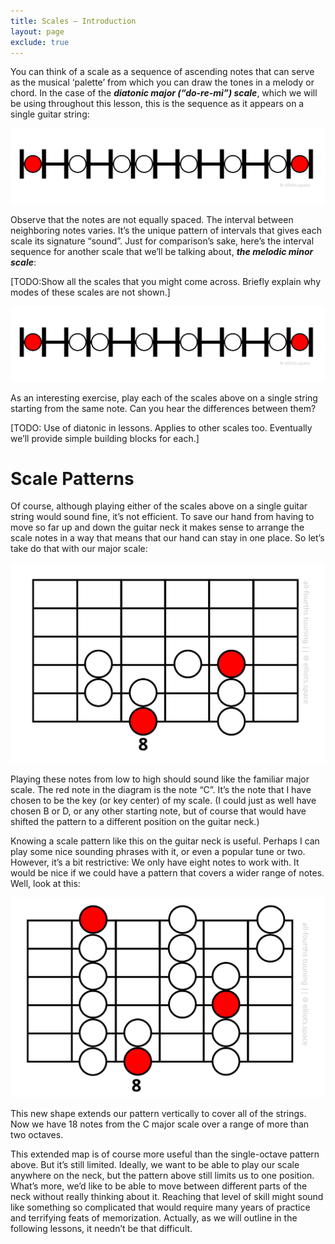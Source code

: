 ```yaml
---
title: Scales – Introduction
layout: page
exclude: true
---
```

You can think of a scale as a sequence of ascending notes that can serve as the musical ‘palette’ from which you can draw the tones in a melody or chord. In the case of the ***diatonic major (“do-re-mi”) scale***, which we will be using throughout this lesson, this is the sequence as it appears on a single guitar string:

<img src="images/scale_diatonic.svg"/>

Observe that the notes are not equally spaced. The interval between neighboring notes varies. It’s the unique pattern of intervals that gives each scale its signature “sound”. Just for comparison’s sake, here’s the interval sequence for another scale that we’ll be talking about, ***the melodic minor scale***:

[TODO:Show all the scales that you might come across. Briefly explain why modes of these scales are not shown.]

<img src="images/scale_melodic_minor.svg"/>

As an interesting exercise, play each of the scales above on a single string starting from the same note. Can you hear the differences between them?

[TODO: Use of diatonic in lessons. Applies to other scales too. Eventually we’ll provide simple building blocks for each.]

# Scale Patterns
Of course, although playing either of the scales above on a single guitar string would sound fine, it’s not efficient. To save our hand from having to move so far up and down the guitar neck it makes sense to arrange the scale notes in a way that means that our hand can stay in one place. So let’s take do that with our major scale:

<img src="images/diatonic_major_octave.svg"/>

Playing these notes from low to high should sound like the familiar major scale. The red note in the diagram is the note “C”. It’s the note that I have chosen to be the key (or key center) of my scale. (I could just as well have chosen B or D, or any other starting note, but of course that would have shifted the pattern to a different position on the guitar neck.)

Knowing a scale pattern like this on the guitar neck is useful. Perhaps I can play some nice sounding phrases with it, or even a popular tune or two. However, it’s a bit restrictive: We only have eight notes to work with. It would be nice if we could have a pattern that covers a wider range of notes. Well, look at this:

<img src="images/diatonic_major_six_strings.svg"/>

This new shape extends our pattern vertically to cover all of the strings. Now we have 18 notes from the C major scale over a range of more than two octaves.

This extended map is of course more useful than the single-octave pattern above. But it’s still limited. Ideally, we want to be able to play our scale anywhere on the neck, but the pattern above still limits us to one position. What’s more, we’d like to be able to move between different parts of the neck without really thinking about it. Reaching that level of skill might sound like something so complicated that would require many years of practice and terrifying feats of memorization. Actually, as we will outline in the following lessons, it needn’t be that difficult.
